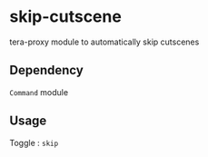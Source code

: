 # skip-cutscene
tera-proxy module to automatically skip cutscenes

## Dependency
`Command` module

## Usage
Toggle : `skip`
